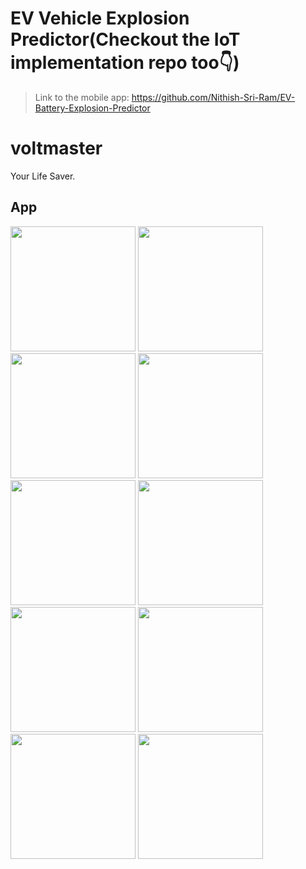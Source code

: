 # EV Vehicle Explosion Predictor(Checkout the IoT implementation repo too👇)

> Link to the mobile app: https://github.com/Nithish-Sri-Ram/EV-Battery-Explosion-Predictor

# voltmaster

Your Life Saver.

## App

<img src="https://github.com/Nithish-Sri-Ram/IOT-x-Flutter/assets/115037539/83e9b7e8-b5bf-4e8a-9a0f-cd03aba28afc" width="200"/>
<img src="https://github.com/Nithish-Sri-Ram/IOT-x-Flutter/assets/115037539/0a04611f-55b5-4e94-9623-8451e1310262" width="200"/>
<img src="https://github.com/Nithish-Sri-Ram/IOT-x-Flutter/assets/115037539/f9efd98e-037f-4ef1-8f4a-7502b2b63468" width="200"/>
<img src="https://github.com/Nithish-Sri-Ram/IOT-x-Flutter/assets/115037539/a775e464-4243-4c98-98b6-8a74aa24e16b" width="200"/>
<img src="https://github.com/Nithish-Sri-Ram/IOT-x-Flutter/assets/115037539/0c0c713b-3ff1-4860-ace4-b9e596e9a308" width="200"/>
<img src="https://github.com/Nithish-Sri-Ram/IOT-x-Flutter/assets/115037539/557f0981-d9c7-4793-89ff-1c7128742dc1" width="200"/>
<img src="https://github.com/Nithish-Sri-Ram/IOT-x-Flutter/assets/115037539/c45f906b-2a3c-480c-9d86-3b61b84ea9fc" width="200"/>
<img src="https://github.com/Nithish-Sri-Ram/IOT-x-Flutter/assets/115037539/de9335e7-58d8-477e-8adc-3ff418efe1c7" width="200"/>
<img src="https://github.com/Nithish-Sri-Ram/IOT-x-Flutter/assets/115037539/41c8aa33-693e-4c0a-b001-3761eb5f3692" width="200"/>
<img src="https://github.com/Nithish-Sri-Ram/IOT-x-Flutter/assets/115037539/7437e9d2-e1fb-4159-916e-788b11eb0ea6" width="200"/>
